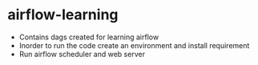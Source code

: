 # airflow-learning
* Contains dags created for learning airflow
* Inorder to run the code create an environment and install requirement
* Run airflow scheduler and web server
